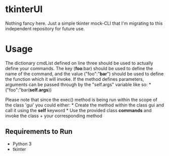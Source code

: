 # tkinterUI

Nothing fancy here. Just a simple tkinter mock-CLI that I'm migrating to this independent repository for future use.

# Usage

The dictionary cmdList defined on line three should be used to actually define your commands. The key (**foo**:bar) should be used to define the name of the command, and the value ("foo":"**bar**") should be used to define the function which it will invoke. If the method defines parameters, arguments can be passed through by the "self.args" variable like so:
    * ("foo":"bar(**self.args**))

Please note that since the exec() method is being run within the scope of the class 'gui' you could either:
    * Create the method within the class gui and call it using the **self** keyword
    * Use the provided class **commands** and invoke the class + your corresponding method

## Requirements to Run

- Python 3
- tkinter

